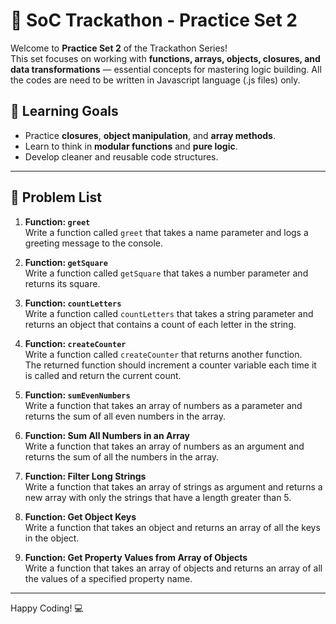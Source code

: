 # 🚀 SoC Trackathon - Practice Set 2

Welcome to **Practice Set 2** of the Trackathon Series!  
This set focuses on working with **functions, arrays, objects, closures, and data transformations** — essential concepts for mastering logic building. All the codes are need to be written in Javascript language (.js files) only.


## 🧠 Learning Goals

- Practice **closures**, **object manipulation**, and **array methods**.
- Learn to think in **modular functions** and **pure logic**.
- Develop cleaner and reusable code structures.

---

## 📝 Problem List

1. **Function: `greet`**  
   Write a function called `greet` that takes a name parameter and logs a greeting message to the console.

2. **Function: `getSquare`**  
   Write a function called `getSquare` that takes a number parameter and returns its square.

3. **Function: `countLetters`**  
   Write a function called `countLetters` that takes a string parameter and returns an object that contains a count of each letter in the string.

4. **Function: `createCounter`**  
   Write a function called `createCounter` that returns another function.  
   The returned function should increment a counter variable each time it is called and return the current count.

5. **Function: `sumEvenNumbers`**  
   Write a function that takes an array of numbers as a parameter and returns the sum of all even numbers in the array.

6. **Function: Sum All Numbers in an Array**  
   Write a function that takes an array of numbers as an argument and returns the sum of all the numbers in the array.

7. **Function: Filter Long Strings**  
   Write a function that takes an array of strings as argument and returns a new array with only the strings that have a length greater than 5.

8. **Function: Get Object Keys**  
   Write a function that takes an object and returns an array of all the keys in the object.

9. **Function: Get Property Values from Array of Objects**  
   Write a function that takes an array of objects and returns an array of all the values of a specified property name.

---

Happy Coding! 💻  
